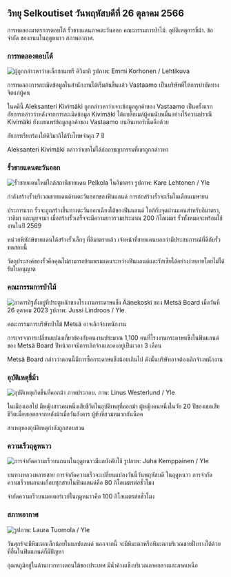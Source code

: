 ## วิทยุ Selkoutiset วันพฤหัสบดีที่ 26 ตุลาคม 2566

การทดลองมาตรการตอบโต้ รั้วชายแดนภาคตะวันออก คณะกรรมการป่าไม้. อุบัติเหตุการขี่ม้า. ข้อ จำกัด ของถนนในฤดูหนาว สภาพอากาศ.

### การทดลองตอบโต้

![ผู้ถูกกล่าวหาว่าอเล็กซานเทรี คิวิมากิ รูปภาพ: Emmi Korhonen / Lehtikuva](https://images.cdn.yle.fi/image/upload/c_crop,h_2875,w_5112,x_0,y_568/ar_1.7777777777777777,c_fill,g_faces,h_675,w_1200/dpr_1.0/q_auto:eco/f_auto/fl_lossy/v1698305049/39-1191484653a13e7df175)

การทดลองการละเมิดข้อมูลในสำนักงานได้เริ่มต้นขึ้นแล้ว Vastaamo เป็นบริษัทที่ให้การบำบัดทางจิตแก่ผู้คน

ในคดีนี้ Aleksanteri Kivimäki ถูกกล่าวหาว่าเจาะข้อมูลลูกค้าของ Vastaamo เป็นครั้งแรก อัยการกล่าวว่าหลังจากการละเมิดข้อมูล Kivimäki ได้แบล็กเมล์ผู้คนนับหมื่นอย่างไร้ความปราณี Kivimäki ยังเผยแพร่ข้อมูลลูกค้าของ Vastaamo บนอินเทอร์เน็ตอีกด้วย

อัยการเรียกร้องให้คิวิมากิได้รับโทษจำคุก 7 ปี

Aleksanteri Kivimäki กล่าวว่าเขาไม่ได้ก่ออาชญากรรมที่เขาถูกกล่าวหา

### รั้วชายแดนตะวันออก

![รั้วชายแดนใหม่ใกล้สถานีชายแดน Pelkola ในอิมาตรา รูปภาพ: Kare Lehtonen / Yle](https://images.cdn.yle.fi/image/upload/c_crop,h_2243,w_3993,x_0,y_0/ar_1.7777777777777777,c_fill,g_faces,h_675,w_1200/dpr_1.0/q_auto:eco/f_auto/fl_lossy/v1698323397/39-1191724653a55b2a04b0)

กำลังสร้างรั้วบริเวณชายแดนด้านตะวันออกของฟินแลนด์ การก่อสร้างรั้วจะเริ่มในเดือนเมษายน

ประการแรก รั้วจะถูกสร้างขึ้นทางตะวันออกเฉียงใต้ของฟินแลนด์ ใกล้กับจุดผ่านแดนสำหรับอิมาตรา, วาลิมา และนุยจามา เมื่อสร้างรั้วเสร็จจะมีความยาวรวมประมาณ 200 กิโลเมตร รั้วทั้งหมดจะพร้อมใช้งานในปี 2569

หน่วยพิทักษ์ชายแดนได้สร้างรั้วเล็กๆ ที่อิมาตราแล้ว เจ้าหน้าที่ชายแดนบอกว่ามีประสบการณ์ที่ดีกับรั้วทดสอบนี้

วัตถุประสงค์ของรั้วคือคุณไม่สามารถข้ามพรมแดนระหว่างฟินแลนด์และรัสเซียได้อย่างง่ายดายโดยไม่ได้รับใบอนุญาต

### คณะกรรมการป่าไม้

![อาคารอิฐตั้งอยู่ที่ประตูหลักของโรงงานกระดาษแข็ง Äänekoski ของ Metsä Board เมื่อวันที่ 26 ตุลาคม 2023 รูปภาพ: Jussi Lindroos / Yle](https://images.cdn.yle.fi/image/upload/c_crop,h_2267,w_4031,x_0,y_0/ar_1.7777777777777777,c_fill,g_faces,h_675,w_1200/dpr_1.0/q_auto:eco/f_auto/fl_lossy/v1698319726/39-1191672653a4ca1724ad)

คณะกรรมการบริษัทป่าไม้ Metsä อาจเลิกจ้างพนักงาน

การเจรจาการเปลี่ยนแปลงเกี่ยวข้องกับคนงานประมาณ 1,100 คนที่โรงงานกระดาษแข็งในฟินแลนด์ของ Metsä Board ปีหน้าอาจมีการเลิกจ้างและคงอยู่เป็นเวลา 3 เดือน

Metsä Board กล่าวว่าตอนนี้มีการซื้อกระดาษแข็งน้อยเกินไป ดังนั้นบริษัทอาจต้องเลิกจ้างพนักงาน

### อุบัติเหตุขี่ม้า

![อุบัติเหตุเกิดขึ้นที่คอกม้า ภาพประกอบ. ภาพ: Linus Westerlund / Yle](https://images.cdn.yle.fi/image/upload/c_crop,h_3375,w_6000,x_0,y_387/ar_1.7777777777777777,c_fill,g_faces,h_675,w_1200/dpr_1.0/q_auto:eco/f_auto/fl_lossy/v1692692625/39-116023264e46d0e45030)

ในเมืองเอสโป มีหญิงสาวคนหนึ่งเสียชีวิตในอุบัติเหตุที่คอกม้า ผู้หญิงคนหนึ่งในวัย 20 ปีของเธอเสียชีวิตเมื่อเธอตกจากหลังม้าเมื่อวันอังคาร ผู้ขับขี่สวมหมวกกันน็อค

สาเหตุของอุบัติเหตุกำลังถูกสอบสวน

### ความเร็วฤดูหนาว

![การจำกัดความเร็วบนถนนในฤดูหนาวมีผลบังคับใช้ รูปภาพ: Juha Kemppainen / Yle](https://images.cdn.yle.fi/image/upload/c_crop,h_2250,w_4000,x_0,y_0/ar_1.7777777777777777,c_fill,g_faces,h_675,w_1200/dpr_1.0/q_auto:eco/f_auto/fl_lossy/v1603287400/39-7327705f903747751c2)

บนทางหลวงหลายสาย การจำกัดความเร็วจะเปลี่ยนแปลงวันนี้วันพฤหัสบดี ในฤดูหนาว การจำกัดความเร็วบนถนนเกือบทุกสายในฟินแลนด์คือ 80 กิโลเมตรต่อชั่วโมง

จำกัดความเร็วบนมอเตอร์เวย์ในฤดูหนาวคือ 100 กิโลเมตรต่อชั่วโมง

### สภาพอากาศ

![ รูปภาพ: Laura Tuomola / Yle](https://images.cdn.yle.fi/image/upload/c_crop,h_1080,w_1919,x_0,y_0/ar_1.7777777777777777,c_fill,g_faces,h_675,w_1200/dpr_1.0/q_auto:eco/f_auto/fl_lossy/v1698292510/39-11913736539e2ff81a55)

วันศุกร์จะมีหิมะตกเล็กน้อยในแลปแลนด์ นอกจากนี้ จะมีหิมะตกหรือหิมะตกบริเวณชายฝั่งทางใต้ด้วย ที่อื่นในฟินแลนด์ก็มีปัญหา

อุณหภูมิอยู่ในด้านบวกทางตอนใต้ของประเทศ มีน้ำค้างแข็งบริเวณภาคกลางและภาคเหนือ